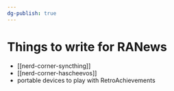 ```yaml
---
dg-publish: true
---
```

# Things to write for RANews

- [[nerd-corner-syncthing]]
- [[nerd-corner-hascheevos]]
- portable devices to play with RetroAchievements